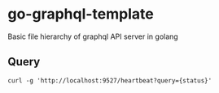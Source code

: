 # go-graphql-template

Basic file hierarchy of graphql API server in golang

## Query

```
curl -g 'http://localhost:9527/heartbeat?query={status}'
```
